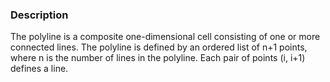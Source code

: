 ### Description

The polyline is a composite one-dimensional cell consisting of one or more connected lines. The polyline is defined by an ordered list of n+1 points, where n is the number of lines in the polyline. Each pair of points (i, i+1) defines a line.

